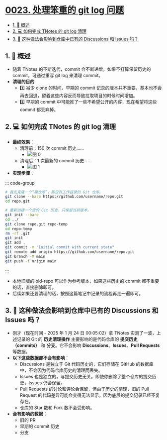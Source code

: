 # [0023. 处理笨重的 git log 问题](https://github.com/Tdahuyou/TNotes.introduction/tree/main/notes/0023.%20%E5%A4%84%E7%90%86%E7%AC%A8%E9%87%8D%E7%9A%84%20git%20log%20%E9%97%AE%E9%A2%98)

<!-- region:toc -->

- [1. 📝 概述](#1--概述)
- [2. 💻 如何完成 TNotes 的 git log 清理](#2--如何完成-tnotes-的-git-log-清理)
- [3. 🤔 这种做法会影响到仓库中已有的 Discussions 和 Issues 吗？](#3--这种做法会影响到仓库中已有的-discussions-和-issues-吗)

<!-- endregion:toc -->

## 1. 📝 概述

- 随着 TNotes 的不断迭代，commit 会不断递增，如果不打算保留历史的 commit，可通过重写 git log 来清理 commit。
- **清理的目的**
  - 1️⃣ 减少 clone 的时间，早期的 commit 记录的版本并不重要，基本也不会再去回退，留着这些内容反而导致拉取项目的时候时间增加。
  - 2️⃣ 早期的 commit 中可能推了一些不希望公开的内容，现在希望将这些 commit 都丢弃掉。

## 2. 💻 如何完成 TNotes 的 git log 清理

- **最终效果**：
  - 清理前：150 次 commit 历史……
    - ![图 0](https://cdn.jsdelivr.net/gh/tnotesjs/imgs@main/2025-06-02-19-06-35.png)
  - 清理后：1 次最新的 commit 历史……
    - ![图 1](https://cdn.jsdelivr.net/gh/tnotesjs/imgs@main/2025-06-02-19-06-47.png)
- **实现步骤**：

::: code-group

```bash [1. 克隆一个裸仓库]
# 首先克隆一个“裸仓库”，即没有工作目录的 Git 仓库。
git clone --bare https://github.com/username/repo.git
cd repo.git
```

```bash [2. 清理历史记录]
# 重新创建一个空的 Git 历史，只保留当前版本。
git init --bare
cd ../
git clone repo.git repo-temp
cd repo-temp
rm -rf .git
git init
git add .
git commit -m "Initial commit with current state"
git remote add origin https://github.com/username/repo.git
git branch -M main
git push -f origin main
```

:::

<!-- ai.md -->

- 本地旧版的 old-repo 可以作为参考版本，如果这些历史的 commit 都不重要的话，直接删除即可。
- 后续如果还要清理的话，按照这篇笔记中记录的流程再走一遍即可。

## 3. 🤔 这种做法会影响到仓库中已有的 Discussions 和 Issues 吗？

- 刚才（现在时间 - 2025 年 1 月 24 日 00:05:02）拿 TNotes 实测了一波，上述记录的 Git 的 **历史清理操作** 主要影响的是代码仓库的 **提交历史（commits）** 和 **分支**。它不会影响 **Discussions**、**Issues**、**Pull Requests** 等数据。
- **以下这些数据都不会有影响**：
  - Discussions 是独立于 Git 代码历史的，它们存储在 GitHub 的数据库中，不会因为代码仓库历史的清理而丢失。
  - Issues 也是独立的，与提交历史无关。即使你删除了整个仓库的提交历史，Issues 仍会保留。
  - Pull Requests 的讨论和评论会保留，但由于历史的清理，旧的 Pull Request 的代码差异可能会变得无法显示，因为底层的提交记录已经不复存在。
  - 仓库的 Star 数和 Fork 数不会受影响。
- **会有影响的数据**：
  - 旧的 PR
  - 早期的 commit 历史
  - 分支
